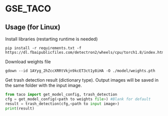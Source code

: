 # GSE_TACO

## Usage (for Linux)
Install libraries (restarting runtime is needed)
  ```
  pip install -r requirements.txt -f https://dl.fbaipublicfiles.com/detectron2/wheels/cpu/torch1.8/index.html
  ```
  
Download weights file
  ```
  gdown --id 1AYyg_2hZccXRRtVkjn9kcET3ct1y8iHA -O ./model/weights.pth
  ```


Get trash detection result (dictionary type). Output images will be saved in the same folder with the input image.

  ```python
  from taco import get_model_config, trash_detection
  cfg = get_model_config(<path to weights file>) #Blank for default
  result = trash_detection(cfg,<path to input image>)
  print(result)
  ```
